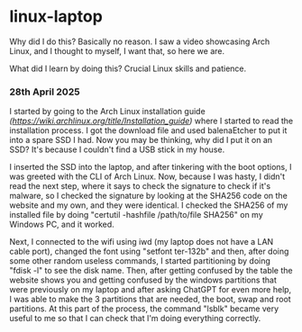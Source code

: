 # linux-laptop

Why did I do this? 
Basically no reason. I saw a video showcasing Arch Linux, and I thought to myself, I want that, so here we are.

What did I learn by doing this?
Crucial Linux skills and patience.

### **28th April 2025**
I started by going to the Arch Linux installation guide *(https://wiki.archlinux.org/title/Installation_guide)* where I started to read the installation process. I got the download file and used balenaEtcher to put it into a spare SSD I had. Now you may be thinking, why did I put it on an SSD? It's because I couldn't find a USB stick in my house.

I inserted the SSD into the laptop, and after tinkering with the boot options, I was greeted with the CLI of Arch Linux. Now, because I was hasty, I didn't read the next step, where it says to check the signature to check if it's malware, so I checked the signature by looking at the SHA256 code on the website and my own, and they were identical. I checked the SHA256 of my installed file by doing "certutil -hashfile /path/to/file SHA256" on my Windows PC, and it worked.

Next, I connected to the wifi using iwd (my laptop does not have a LAN cable port), changed the font using "setfont ter-132b" and then, after doing some other random useless commands, I started partitioning by doing "fdisk -l" to see the disk name. Then, after getting confused by the table the website shows you and getting confused by the windows partitions that were previously on my laptop and after asking ChatGPT for even more help, I was able to make the 3 partitions that are needed, the boot, swap and root partitions. At this part of the process, the command "lsblk" became very useful to me so that I can check that I'm doing everything correctly.
